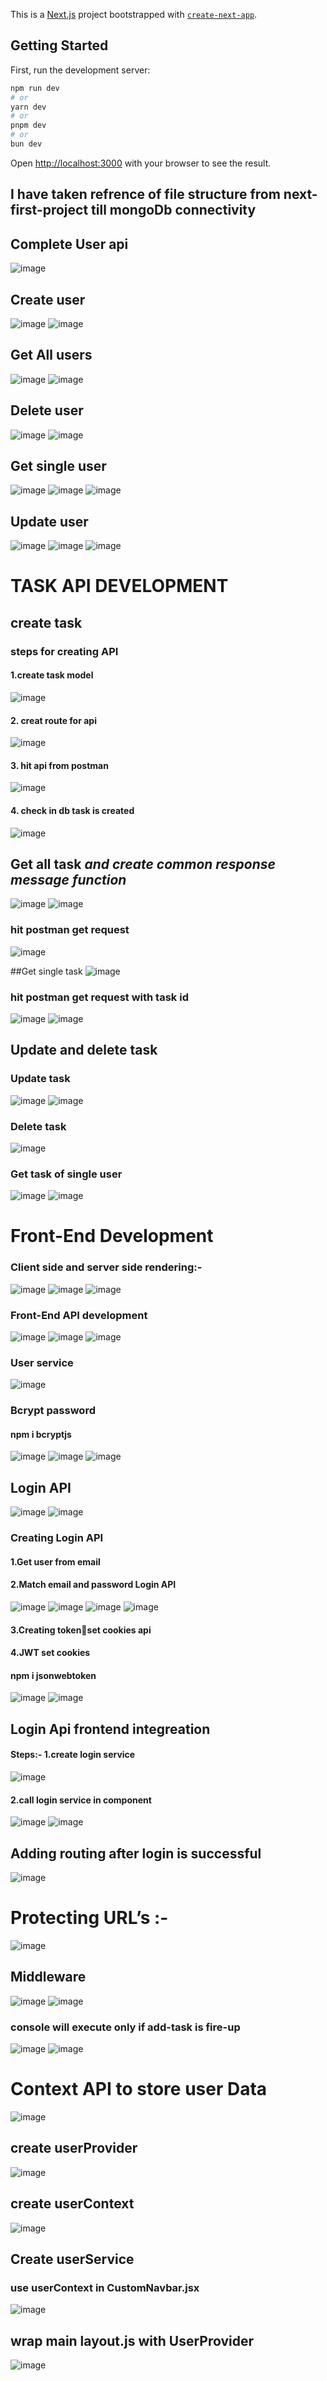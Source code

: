 This is a [Next.js](https://nextjs.org/) project bootstrapped with [`create-next-app`](https://github.com/vercel/next.js/tree/canary/packages/create-next-app).

## Getting Started

First, run the development server:

```bash
npm run dev
# or
yarn dev
# or
pnpm dev
# or
bun dev
```

Open [http://localhost:3000](http://localhost:3000) with your browser to see the result.
## I have taken refrence of file structure from next-first-project till mongoDb connectivity

## Complete User api
![image](https://github.com/suraj480/nextjs-work-manager/assets/72219318/7f9b7784-900a-4bb3-bc57-958163857f10)

## Create user
![image](https://github.com/suraj480/nextjs-work-manager/assets/72219318/3f75dbd1-e30d-40f9-b3dd-5f200cc0156c)
![image](https://github.com/suraj480/nextjs-work-manager/assets/72219318/f3049cc9-3284-4ba7-9135-fd26a48bb53b)

## Get All users
![image](https://github.com/suraj480/nextjs-work-manager/assets/72219318/10b3ee90-3e87-4511-b585-6b7f1d874821)
![image](https://github.com/suraj480/nextjs-work-manager/assets/72219318/0c53cbce-26c2-4fcd-89d9-0d96deb3767b)

## Delete user

![image](https://github.com/suraj480/nextjs-work-manager/assets/72219318/81f853f6-2d51-444d-bf5b-db0ef279e044)
![image](https://github.com/suraj480/nextjs-work-manager/assets/72219318/2045c949-6f2a-4bc8-91fd-243a6d2c8165)

## Get single user
![image](https://github.com/suraj480/nextjs-work-manager/assets/72219318/fb575670-2fe7-4206-9602-251e6efff246)
![image](https://github.com/suraj480/nextjs-work-manager/assets/72219318/7add57d3-d867-4ae1-91b2-ab75f72ab9ce)
![image](https://github.com/suraj480/nextjs-work-manager/assets/72219318/480c1357-9917-4d77-beca-f375b7cca440)

## Update user
![image](https://github.com/suraj480/nextjs-work-manager/assets/72219318/a65d8d4f-8590-4697-b519-eef8f0717ae4)
![image](https://github.com/suraj480/nextjs-work-manager/assets/72219318/0d8a9074-c77b-4044-ab4b-64f078ee0846)
![image](https://github.com/suraj480/nextjs-work-manager/assets/72219318/cc5bca52-b290-4de6-b325-8c78c9bc8deb)

# TASK API DEVELOPMENT
## create task
### steps for creating API
#### 1.create task model
![image](https://github.com/suraj480/nextjs-work-manager/assets/72219318/65d389d3-31cf-494a-a453-f15249c75755)
#### 2. creat route for api
![image](https://github.com/suraj480/nextjs-work-manager/assets/72219318/f4f1a1eb-33b1-450e-9ab6-4f02b849693c)
#### 3. hit api from postman
![image](https://github.com/suraj480/nextjs-work-manager/assets/72219318/7088d290-64b2-4240-93c4-3179a963e0b4)
#### 4. check in db task is created
![image](https://github.com/suraj480/nextjs-work-manager/assets/72219318/0eb62d2b-c685-4fc6-8b92-76edb621bfbc)

## Get all task ***and create common response message function***
![image](https://github.com/suraj480/nextjs-work-manager/assets/72219318/0866b171-8ea0-47e6-bb2e-061cab218302)
![image](https://github.com/suraj480/nextjs-work-manager/assets/72219318/e5a30293-bb2b-4709-8ee8-0a202518e8a6)

### hit postman get request
![image](https://github.com/suraj480/nextjs-work-manager/assets/72219318/f6008c9d-d565-48c2-a8bc-55d3738b7fcb)

##Get single task
![image](https://github.com/suraj480/nextjs-work-manager/assets/72219318/68c4f0d8-b417-48d8-ba13-114de80ea1ff)

### hit postman get request with task id
![image](https://github.com/suraj480/nextjs-work-manager/assets/72219318/e9e935c8-3585-466c-a4ac-05a609d2681d)
![image](https://github.com/suraj480/nextjs-work-manager/assets/72219318/7ac5a923-9b17-49b7-a5fc-0d36a0004035)

## Update and delete task
### Update task
![image](https://github.com/suraj480/nextjs-work-manager/assets/72219318/df4c5073-8b7f-4c02-b373-47f202643ec8)
![image](https://github.com/suraj480/nextjs-work-manager/assets/72219318/01047a34-ece9-443c-98ec-5bfd29382a6a)

### Delete task
![image](https://github.com/suraj480/nextjs-work-manager/assets/72219318/3ae5968e-157c-40e0-b2ba-5e5a34e886da)

### Get task of single user
![image](https://github.com/suraj480/nextjs-work-manager/assets/72219318/59249a4e-5769-47ac-955d-6dca15204926)
![image](https://github.com/suraj480/nextjs-work-manager/assets/72219318/8c1142ec-e5ee-4de2-a56b-23aee07e2fc0)

# Front-End Development
### Client side and server side rendering:-
![image](https://github.com/suraj480/nextjs-work-manager/assets/72219318/32b86aff-d1b6-4ce9-b592-634f0ab96738)
![image](https://github.com/suraj480/nextjs-work-manager/assets/72219318/b0160147-cb1f-4659-8091-99c7df8d9706)
![image](https://github.com/suraj480/nextjs-work-manager/assets/72219318/20513556-0a93-479a-9664-886aade6c855)

### Front-End API development
![image](https://github.com/suraj480/nextjs-work-manager/assets/72219318/1fa31c15-9314-4b47-a279-76d47c4af253)
![image](https://github.com/suraj480/nextjs-work-manager/assets/72219318/6516e61d-7dde-4c1e-9473-945f97216ee5)
![image](https://github.com/suraj480/nextjs-work-manager/assets/72219318/7aeeb558-c8a8-480b-916e-bf4265df671d)

### User service 
![image](https://github.com/suraj480/nextjs-work-manager/assets/72219318/46f006e3-17e6-40db-9c76-93b03cfb7fce)

### Bcrypt password
#### npm i bcryptjs
![image](https://github.com/suraj480/nextjs-work-manager/assets/72219318/f97613f2-4e82-4c96-a3e0-e271d7ed47c6)
![image](https://github.com/suraj480/nextjs-work-manager/assets/72219318/7a7be7a5-aa0d-4233-80b6-a6dd1683adb5)
![image](https://github.com/suraj480/nextjs-work-manager/assets/72219318/10fdc63c-dcf0-4352-beb8-21ab5302f97e)

## Login API
![image](https://github.com/suraj480/nextjs-work-manager/assets/72219318/a2d46176-6051-4258-96c3-eae2cd066e39)
![image](https://github.com/suraj480/nextjs-work-manager/assets/72219318/6773121e-4c5f-495c-bddc-fdea2680b994)

### Creating Login API
#### 1.Get user from email 
#### 2.Match email and password Login API
![image](https://github.com/suraj480/nextjs-work-manager/assets/72219318/7f075cb3-1335-48f7-bd08-69cedfa2f183)
![image](https://github.com/suraj480/nextjs-work-manager/assets/72219318/4cb2a69b-d951-407b-8b8a-2f7d1eca54ab)
![image](https://github.com/suraj480/nextjs-work-manager/assets/72219318/e79a85aa-1dbf-4240-a97d-2613ec04a271)
![image](https://github.com/suraj480/nextjs-work-manager/assets/72219318/a5adce84-0342-4657-b343-dadef093ca33)

#### 3.Creating tokenset cookies api
#### 4.JWT set cookies
#### npm i jsonwebtoken
![image](https://github.com/suraj480/nextjs-work-manager/assets/72219318/d4d51378-72f5-41a0-91a6-b30d0a626c12)
![image](https://github.com/suraj480/nextjs-work-manager/assets/72219318/4fb11077-01a5-4e01-954b-5ebe9b3c00aa)

## Login Api frontend integreation 
#### Steps:- 1.create login service
![image](https://github.com/suraj480/nextjs-work-manager/assets/72219318/9e2a8f98-fb8e-4799-a10a-5792196fba8f)

#### 2.call login service in component
![image](https://github.com/suraj480/nextjs-work-manager/assets/72219318/11154c04-4cdf-4070-9dab-bd4c121c9ea6)
![image](https://github.com/suraj480/nextjs-work-manager/assets/72219318/d751a995-db01-4bfa-a074-4292575ac4a3)

## Adding routing after login is successful
![image](https://github.com/suraj480/nextjs-work-manager/assets/72219318/c1ab96c9-8a69-4675-a1d1-f8576a39cb00)

# Protecting URL’s :-
![image](https://github.com/suraj480/nextjs-work-manager/assets/72219318/64a1348b-eb85-4db0-9900-e3bfcf718ed0)

## Middleware
![image](https://github.com/suraj480/nextjs-work-manager/assets/72219318/aee66803-1834-4717-b7bb-ebc269521d80)
![image](https://github.com/suraj480/nextjs-work-manager/assets/72219318/895f3760-02b1-4142-9ba9-7e8350a5436f)
### console will execute only if add-task is fire-up
![image](https://github.com/suraj480/nextjs-work-manager/assets/72219318/21fb91d9-f3c1-45c3-920b-0bf83b4c2073)
![image](https://github.com/suraj480/nextjs-work-manager/assets/72219318/4af21a90-ee32-4b10-b7a8-40928dd08acf)

# Context API to store user Data

![image](https://github.com/suraj480/nextjs-work-manager/assets/72219318/ff2b0538-5b71-4ed3-9b7e-e8269466f327)

## create userProvider
![image](https://github.com/suraj480/nextjs-work-manager/assets/72219318/da5bd141-2e23-4237-986e-7d2dfee4d9d6)

## create userContext
![image](https://github.com/suraj480/nextjs-work-manager/assets/72219318/17c6bfd2-8ab0-404d-8362-66e377d64522)

## Create userService 
### use userContext in CustomNavbar.jsx
![image](https://github.com/suraj480/nextjs-work-manager/assets/72219318/b8368bac-9b49-46d1-9cc8-e6f58a389dbe)

## wrap main layout.js with UserProvider
![image](https://github.com/suraj480/nextjs-work-manager/assets/72219318/2ec5e507-0d38-46d2-9134-1d21a5c20d58)


































































